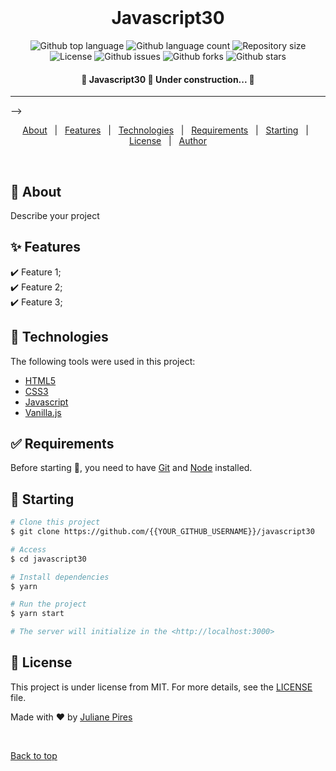 <div align="center" id="top"> 
  &#xa0;
</div>

<h1 align="center">Javascript30</h1>

<p align="center">
  <img alt="Github top language" src="https://img.shields.io/github/languages/top/JulianePires/javascript30?color=56BEB8">

  <img alt="Github language count" src="https://img.shields.io/github/languages/count/JulianePires/javascript30?color=56BEB8">

  <img alt="Repository size" src="https://img.shields.io/github/repo-size/JulianePires/javascript30?color=56BEB8">

  <img alt="License" src="https://img.shields.io/github/license/JulianePires/javascript30?color=56BEB8">

  <img alt="Github issues" src="https://img.shields.io/github/issues/JulianePires/javascript30?color=56BEB8" />

  <img alt="Github forks" src="https://img.shields.io/github/forks/JulianePires/javascript30?color=56BEB8" />

  <img alt="Github stars" src="https://img.shields.io/github/stars/JulianePires/javascript30?color=56BEB8" />
</p>

<!-- Status -->

<h4 align="center"> 
	🚧  Javascript30 🚀 Under construction...  🚧
</h4> 

<hr> -->

<p align="center">
  <a href="#dart-about">About</a> &#xa0; | &#xa0; 
  <a href="#sparkles-features">Features</a> &#xa0; | &#xa0;
  <a href="#rocket-technologies">Technologies</a> &#xa0; | &#xa0;
  <a href="#white_check_mark-requirements">Requirements</a> &#xa0; | &#xa0;
  <a href="#checkered_flag-starting">Starting</a> &#xa0; | &#xa0;
  <a href="#memo-license">License</a> &#xa0; | &#xa0;
  <a href="https://github.com/JulianePires" target="_blank">Author</a>
</p>

<br>

## :dart: About ##

Describe your project

## :sparkles: Features ##

:heavy_check_mark: Feature 1;\
:heavy_check_mark: Feature 2;\
:heavy_check_mark: Feature 3;

## :rocket: Technologies ##

The following tools were used in this project:

- [HTML5](https://developer.mozilla.org/pt-BR/docs/Web/HTML/HTML5)
- [CSS3](https://www.w3schools.com/css/)
- [Javascript](https://developer.mozilla.org/pt-BR/docs/Web/JavaScript)
- [Vanilla.js](http://vanilla-js.com/)

## :white_check_mark: Requirements ##

Before starting :checkered_flag:, you need to have [Git](https://git-scm.com) and [Node](https://nodejs.org/en/) installed.

## :checkered_flag: Starting ##

```bash
# Clone this project
$ git clone https://github.com/{{YOUR_GITHUB_USERNAME}}/javascript30

# Access
$ cd javascript30

# Install dependencies
$ yarn

# Run the project
$ yarn start

# The server will initialize in the <http://localhost:3000>
```

## :memo: License ##

This project is under license from MIT. For more details, see the [LICENSE](LICENSE.md) file.


Made with :heart: by <a href="https://github.com/JulianePires" target="_blank">Juliane Pires</a>

&#xa0;

<a href="#top">Back to top</a>
